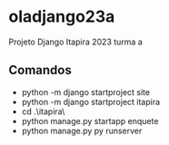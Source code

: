 # oladjango23a
Projeto Django Itapira 2023 turma a

## Comandos
- python -m django startproject site
- python -m django startproject itapira
- cd .\itapira\
- python manage.py startapp enquete
- python manage.py py runserver
